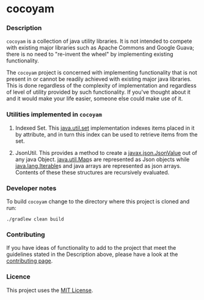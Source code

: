 # cocoyam

### Description

`cocoyam` is a collection of java utility libraries.
It is not intended to compete with existing major libraries such as Apache Commons and Google Guava; there is no need to "re-invent the wheel" by implementing existing functionality.

The `cocoyam` project is concerned with implementing functionality that is not present in or cannot be readily achieved with existing major java libraries. This is done regardless of the complexity of implementation and regardless of level of utility provided by such functionality. If you've thought about it and it would make your life easier, someone else could make use of it.

### Utilities implemented in `cocoyam`
1. Indexed Set. This [java.util.set](https://docs.oracle.com/javase/8/docs/api/java/util/Set.html) implementation indexes items placed in it by attribute, and in turn this index can be used to retrieve items from the set.

2. JsonUtil. This provides a method to create a [javax.json.JsonValue](https://docs.oracle.com/javaee/7/api/javax/json/JsonValue.html) out of any java Object. [java.util.Map](https://docs.oracle.com/javase/8/docs/api/java/util/Map.html)s are represented as Json objects while [java.lang.Iterable](https://docs.oracle.com/javase/8/docs/api/java/lang/Iterable.html)s and java arrays are represented as json arrays. Contents of these these structures are recursively evaluated. 

### Developer notes
To build `cocoyam` change to the directory where this project is cloned and run:
```
./gradlew clean build
```

### Contributing
If you have ideas of functionality to add to the project that meet the guidelines stated in the Description above, please have a look at the [contributing page](CONTRIBUTING.md).

### Licence
This project uses the [MIT License](LICENSE.md).
